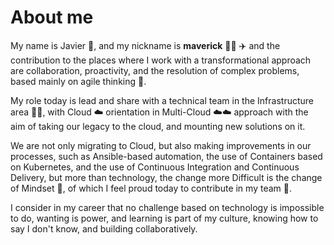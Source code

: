 # About me
My name is Javier :wave:, and my nickname is **maverick** :man_pilot: :airplane: and the contribution to the places where I work with a transformational approach are collaboration, proactivity, and the resolution of complex problems, based mainly on agile thinking :muscle:.

My role today is lead and share with a technical team in the Infrastructure area :technologist:, with Cloud :cloud: orientation in Multi-Cloud :cloud::cloud: approach with the aim of taking our legacy to the cloud, and mounting new solutions on it.

We are not only migrating to Cloud, but also making improvements in our processes, such as Ansible-based automation, the use of Containers based on Kubernetes, and the use of Continuous Integration and Continuous Delivery, but more than technology, the change more Difficult is the change of Mindset :brain:, of which I feel proud today to contribute in my team :rowboat:.

I consider in my career that no challenge based on technology is impossible to do, wanting is power, and learning is part of my culture, knowing how to say I don't know, and building collaboratively.
